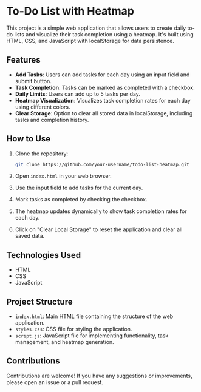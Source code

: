 # To-Do List with Heatmap

This project is a simple web application that allows users to create daily to-do lists and visualize their task completion using a heatmap. It's built using HTML, CSS, and JavaScript with localStorage for data persistence.


## Features

- **Add Tasks**: Users can add tasks for each day using an input field and submit button.
- **Task Completion**: Tasks can be marked as completed with a checkbox.
- **Daily Limits**: Users can add up to 5 tasks per day.
- **Heatmap Visualization**: Visualizes task completion rates for each day using different colors.
- **Clear Storage**: Option to clear all stored data in localStorage, including tasks and completion history.

## How to Use

1. Clone the repository:
   ```bash
   git clone https://github.com/your-username/todo-list-heatmap.git
   ```

2. Open `index.html` in your web browser.

3. Use the input field to add tasks for the current day.

4. Mark tasks as completed by checking the checkbox.

5. The heatmap updates dynamically to show task completion rates for each day.

6. Click on "Clear Local Storage" to reset the application and clear all saved data.

## Technologies Used

- HTML
- CSS
- JavaScript

## Project Structure

- `index.html`: Main HTML file containing the structure of the web application.
- `styles.css`: CSS file for styling the application.
- `script.js`: JavaScript file for implementing functionality, task management, and heatmap generation.

## Contributions

Contributions are welcome! If you have any suggestions or improvements, please open an issue or a pull request.

